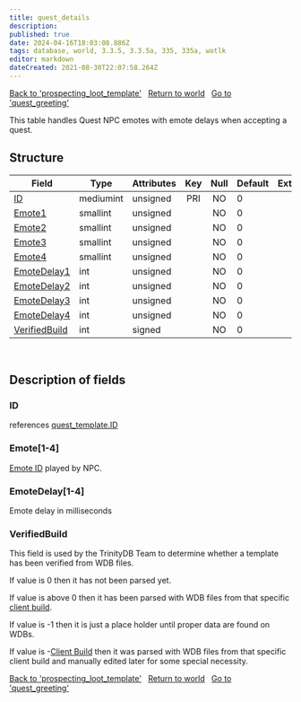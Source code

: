 ```yaml
---
title: quest_details
description: 
published: true
date: 2024-04-16T18:03:08.886Z
tags: database, world, 3.3.5, 3.3.5a, 335, 335a, wotlk
editor: markdown
dateCreated: 2021-08-30T22:07:58.264Z
---
```


<a href="https://trinitycore.info/en/database/335/world/prospecting_loot_template" class="mt-5 v-btn v-btn--depressed v-btn--flat v-btn--outlined theme--light v-size--default darkblue--text text--lighten-3"><span class="v-btn__content"><i aria-hidden="true" class="v-icon notranslate v-icon--left mdi mdi-arrow-left theme--light"></i><span>Back to 'prospecting_loot_template'</span></span></a>&nbsp;&nbsp;&nbsp;<a href="https://trinitycore.info/en/database/335/world/home" class="mt-5 v-btn v-btn--depressed v-btn--flat v-btn--outlined theme--light v-size--default darkblue--text text--lighten-3"><span class="v-btn__content"><i aria-hidden="true" class="v-icon notranslate v-icon--left mdi mdi-home-outline theme--light"></i><span>Return to world</span></span></a>&nbsp;&nbsp;&nbsp;<a href="https://trinitycore.info/en/database/335/world/quest_greeting" class="mt-5 v-btn v-btn--depressed v-btn--flat v-btn--outlined theme--light v-size--default darkblue--text text--lighten-3"><span class="v-btn__content"><span>Go to 'quest_greeting'</span><i aria-hidden="true" class="v-icon notranslate v-icon--right mdi mdi-arrow-right theme--light"></i></span></a>

This table handles Quest NPC emotes with emote delays when accepting a quest.

## Structure

| Field | Type | Attributes | Key | Null | Default | Extra | Comment |
| --- | --- | --- | :---: | :---: | --- | --- | --- |
| [ID](#id) | mediumint | unsigned | PRI | NO | 0 |  |  |
| [Emote1](#emote1-4) | smallint | unsigned |  | NO | 0 |  |  |
| [Emote2](#emote1-4) | smallint | unsigned |  | NO | 0 |  |  |
| [Emote3](#emote1-4) | smallint | unsigned |  | NO | 0 |  |  |
| [Emote4](#emote1-4) | smallint | unsigned |  | NO | 0 |  |  |
| [EmoteDelay1](#emotedelay1-4) | int | unsigned |  | NO | 0 |  |  |
| [EmoteDelay2](#emotedelay1-4) | int | unsigned |  | NO | 0 |  |  |
| [EmoteDelay3](#emotedelay1-4) | int | unsigned |  | NO | 0 |  |  |
| [EmoteDelay4](#emotedelay1-4) | int | unsigned |  | NO | 0 |  |  |
| [VerifiedBuild](#verifiedbuild) | int | signed |  | NO | 0 |  |  |
&nbsp;
## Description of fields

### ID
references [quest_template.ID](../world/quest_template#id)
&nbsp;

### Emote\[1-4]
[Emote ID](/files/DBC/335/emotes#id) played by NPC.
&nbsp;

### EmoteDelay\[1-4]
Emote delay in milliseconds
&nbsp;

### VerifiedBuild
This field is used by the TrinityDB Team to determine whether a template has been verified from WDB files.

If value is 0 then it has not been parsed yet.

If value is above 0 then it has been parsed with WDB files from that specific [client build](/en/database/335/auth/realmlist#gamebuild).

If value is -1 then it is just a place holder until proper data are found on WDBs.

If value is -[Client Build](/en/database/335/auth/realmlist#gamebuild) then it was parsed with WDB files from that specific client build and manually edited later for some special necessity.
&nbsp;

<a href="https://trinitycore.info/en/database/335/world/prospecting_loot_template" class="mt-5 v-btn v-btn--depressed v-btn--flat v-btn--outlined theme--light v-size--default darkblue--text text--lighten-3"><span class="v-btn__content"><i aria-hidden="true" class="v-icon notranslate v-icon--left mdi mdi-arrow-left theme--light"></i><span>Back to 'prospecting_loot_template'</span></span></a>&nbsp;&nbsp;&nbsp;<a href="https://trinitycore.info/en/database/335/world/home" class="mt-5 v-btn v-btn--depressed v-btn--flat v-btn--outlined theme--light v-size--default darkblue--text text--lighten-3"><span class="v-btn__content"><i aria-hidden="true" class="v-icon notranslate v-icon--left mdi mdi-home-outline theme--light"></i><span>Return to world</span></span></a>&nbsp;&nbsp;&nbsp;<a href="https://trinitycore.info/en/database/335/world/quest_greeting" class="mt-5 v-btn v-btn--depressed v-btn--flat v-btn--outlined theme--light v-size--default darkblue--text text--lighten-3"><span class="v-btn__content"><span>Go to 'quest_greeting'</span><i aria-hidden="true" class="v-icon notranslate v-icon--right mdi mdi-arrow-right theme--light"></i></span></a>
